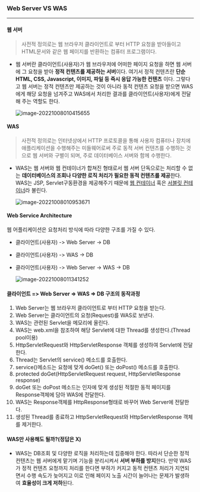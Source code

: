 ### Web Server VS WAS

<hr>

#### 웹 서버

> 사전적 정의로는 웹 브라우저 클라이언트로 부터 HTTP 요청을 받아들이고 HTML문서와 같은 웹 페이지를 반환하는 컴퓨터 프로그램이다.

- 웹 서버란 클라이언트(사용자)가 웹 브라우저에 어떠한 페이지 요청을 하면 웹 서버에 그 요청을 받아 **정적 컨텐츠를 제공하는 서버**이다. 여기서 정적 컨텐츠란 **단순 HTML, CSS, Javascript, 이미지, 파일 등 즉시 응답 가능한 컨텐츠** 이다. 그렇다고 웹 서버는 정적 컨텐츠만 제공하는 것이 아니라 동적 컨텐츠 요청을 받으면 WAS에게 해당 요청을 넘겨주고 WAS에서 처리한 결과를 클라이언트(사용자)에게 전달해 주는 역할도 한다.

  ![image-20221008010415655](C:\Users\kyeon\AppData\Roaming\Typora\typora-user-images\image-20221008010415655.png)

#### WAS

> 사전적 정의로는 인터넷상에서 HTTP 프로토콜을 통해 사용자 컴퓨터나 장치에 애플리케이션을 수행해주는 미들웨어로써 주로 동적 서버 컨텐츠를 수행하는 것으로 웹 서버와 구별이 되며, 주로 데이터베이스 서버와 함께 수행한다.

- WAS는 웹 서버와 웹 컨테이너가 합쳐진 형태로서 웹 서버 단독으로는 처리할 수 없는 **데이터베이스의 조회나 다양한 로직 처리가 필요한 동적 컨텐츠를 제공**한다. WAS는 JSP, Servlet구동환경을 제공해주기 때문에 <u>웹 컨테이너</u> 혹은 <u>서블릿 컨테이너</u>라 불린다.

  ![image-20221008010953671](C:\Users\kyeon\AppData\Roaming\Typora\typora-user-images\image-20221008010953671.png)

#### Web Service Architecture

웹 어플리케이션은 요청처리 방식에 따라 다양한 구조를 가질 수 있다.

- 클라이언트(사용자) -> Web Server -> DB

- 클라이언트(사용자) -> WAS -> DB

- 클라이언트(사용자) -> Web Server -> WAS -> DB

  ![image-20221008011341252](C:\Users\kyeon\AppData\Roaming\Typora\typora-user-images\image-20221008011341252.png)

#### 클라이언트 => Web Server => WAS => DB  구조의 동작과정

1. Web Server는 웹 브라우저 클라이언트로 부터 HTTP 요청을 받는다.
2. Web Server는 클라이언트의 요청(Request)를 WAS로 보낸다.
3. WAS는 관련된 Servlet을 메모리에 올린다.
4. WAS는 web.xml을 참조하여 해당 Servlet에 대한 Thread를 생성한다.(Thread pool이용)
5. HttpServletRequest와 HttpServletResponse 객체를 생성하여 Servlet에 전달한다.
6. Thread는 Servlet의 service() 메소드를 호출한다.
7. service()메소드는 요청에 맞게 doGet() 또는 doPost() 메소드를 호출한다.
8. protected doGet(HttpServletRequest request, HttpServletResponse response)
9. doGet 또는 doPost 메소드는 인자에 맞게 생성된 적절한 동적 페이지를 Response객체에 담아 WAS에 전달한다.
10. WAS는 Response객체를 HttpResponse형태로 바꾸어 Web Server에 전달한다.
11. 생성된 Thread를 종료하고 HttpServletRequest와 HttpServletResponse 객체를 제거한다.

#### WAS만 사용해도 될까?(정답은 X)

- WAS는 DB조회 및 다양한 로직을 처리하는데 집중해야 한다. 따라서 단순한 정적 컨텐츠는 웹 서버에게 맡기며 기능을 분리시켜서 **서버 부하를 방지**한다. 만약 WAS가 정적 컨텐츠 요청까지 처리를 한다면 부하가 커지고 동적 컨텐츠 처리가 지연되면서 수행 속도가 늦어지고 이로 인해 페이지 노출 시간이 늘어나는 문제가 발생하여 **효율성이 크게 저하**된다.